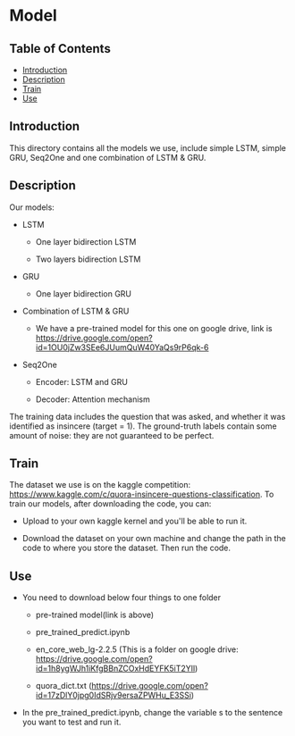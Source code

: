 # Model

## Table of Contents

- [Introduction](#introduction)
- [Description](#description)
- [Train](#train)
- [Use](#use)

## Introduction  
This directory contains all the models we use, include simple LSTM, simple GRU, Seq2One and one combination of LSTM & GRU.

## Description
Our models:

* LSTM

  * One layer bidirection LSTM

  * Two layers bidirection LSTM

* GRU

  * One layer bidirection GRU

* Combination of LSTM & GRU

  * We have a pre-trained model for this one on google drive, link is https://drive.google.com/open?id=1OU0jZw3SEe6JUumQuW40YaQs9rP6qk-6

* Seq2One

  * Encoder: LSTM and GRU

  * Decoder: Attention mechanism

The training data includes the question that was asked, and whether it was identified as insincere (target = 1). The ground-truth labels contain some amount of noise: they are not guaranteed to be perfect.

## Train
The dataset we use is on the kaggle competition: https://www.kaggle.com/c/quora-insincere-questions-classification. To train our models, after downloading the code, you can:

- Upload to your own kaggle kernel and you'll be able to run it. 

- Download the dataset on your own machine and change the path in the code to where you store the dataset.
 Then run the code.

## Use
- You need to download below four things to one folder
  - pre-trained model(link is above)

  - pre_trained_predict.ipynb 

  - en_core_web_lg-2.2.5 (This is a folder on google drive: https://drive.google.com/open?id=1h8ygWJh1iKfgBBnZCOxHdEYFK5iT2YIl)

  - quora_dict.txt (https://drive.google.com/open?id=17zDlY0jpg0IdSRjv9ersaZPWHu_E3SSi)

- In the pre_trained_predict.ipynb, change the variable s to the sentence you want to test and run it.

